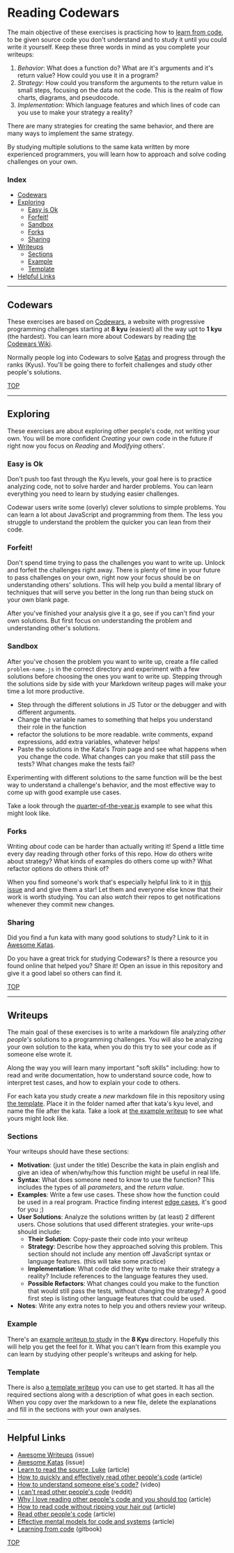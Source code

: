 # Reading Codewars

The main objective of these exercises is practicing how to [learn from code](https://study.hackyourfuture.be/learning/learning-from-code), to be given source code you don't understand and to study it until you could write it yourself.  Keep these three words in mind as you complete your writeups:

1. _Behavior_: What does a function do? What are it's arguments and it's return value? How could you use it in a program?
2. _Strategy_: How could you transform the arguments to the return value in small steps, focusing on the data not the code.  This is the realm of flow charts, diagrams, and pseudocode.
3. _Implementation_: Which language features and which lines of code can you use to make your strategy a reality?

There are many strategies for creating the same behavior, and there are many ways to implement the same strategy.

By studying multiple solutions to the same kata written by more experienced programmers, you will learn how to approach and solve coding challenges on your own.

### Index

- [Codewars](#about-codewars)
- [Exploring](#exploring)
  - [Easy is Ok](#easy-is-ok)
  - [Forfeit!](#forfeit)
  - [Sandbox](#sandbox)
  - [Forks](#forks)
  - [Sharing](#sharing)
- [Writeups](#writeups)
  - [Sections](#sections)
  - [Example](#example)
  - [Template](#template)
- [Helpful Links](#helpful-links)

---

## Codewars

These exercises are based on [Codewars](https://www.codewars.com/), a website with progressive programming challenges starting at **8 kyu** (easiest) all the way upt to **1 kyu** (the hardest).  You can learn more about Codewars by reading [the Codewars Wiki](https://github.com/codewars/codewars.com/wiki/).

Normally people log into Codewars to solve [Katas](https://github.com/codewars/codewars.com/wiki/Kata) and progress through the ranks (Kyus).  You'll be going there to forfeit challenges and study other people's solutions.

[TOP](#reading-codewars)

---

## Exploring

These exercises are about exploring other people's code, not writing your own.  You will be more confident _Creating_ your own code in the future if right now you focus on _Reading_ and _Modifying_ others'.

### Easy is Ok

Don't push too fast through the Kyu levels, your goal here is to practice analyzing code, not to solve harder and harder problems. You can learn everything you need to learn by studying easier challenges.

Codewar users write some (overly) clever solutions to simple problems.  You can learn a lot about JavaScript and programming from them. The less you struggle to understand the problem the quicker you can lean from their code.

### Forfeit!

Don't spend time trying to pass the challenges you want to write up.  Unlock and forfeit the challenges right away.  There is plenty of time in your future to pass challenges on your own, right now your focus should be on understanding others' solutions.  This will help you build a mental library of techniques that will serve you better in the long run than being stuck on your own blank page.

After you've finished your analysis give it a go, see if you can't find your own solutions.  But first focus on understanding the problem and understanding other's solutions.

### Sandbox

After you've chosen the problem you want to write up, create a file called `problem-name.js` in the correct directory and experiment with a few solutions before choosing the ones you want to write up.  Stepping through the solutions side by side with your Markdown writeup pages will make your time a lot more productive.

- Step through the different solutions in JS Tutor or the debugger and with different arguments.
- Change the variable names to something that helps you understand their role in the function
- refactor the solutions to be more readable. write comments, expand expressions, add extra variables, whatever helps!
- Paste the solutions in the Kata's _Train_ page and see what happens when you change the code.  What changes can you make that still pass the tests? What changes make the tests fail?

Experimenting with different solutions to the same function will be the best way to understand a challenge's behavior, and the most effective way to come up with good example use cases.

Take a look through the [quarter-of-the-year.js](./8-kyu/quarter-of-the-year.js) example to see what this might look like.

### Forks

Writing _about_ code can be harder than actually writing it!  Spend a little time every day reading through other forks of this repo.  How do others write about strategy?  What kinds of examples do others come up with? What refactor options do others think of?

When you find someone's work that's especially helpful link to it in [this issue](https://github.com/HackYourFutureBelgium/reading-codewars/issues/1) and and give them a star!  Let them and everyone else know that their work is worth studying.  You can also _watch_ their repos to get notifications whenever they commit new changes.

### Sharing

Did you find a fun kata with many good solutions to study? Link to it in [Awesome Katas](https://github.com/HackYourFutureBelgium/reading-codewars/issues/2).

Do you have a great trick for studying Codewars? Is there a resource you found online that helped you? Share it!  Open an issue in this repository and give it a good label so others can find it.

[TOP](#reading-codewars)

---

## Writeups

The main goal of these exercises is to write a markdown file analyzing _other people's_ solutions to a programming challenges.  You will also be analyzing your own solution to the kata, when you do this try to see your code as if someone else wrote it.

Along the way you will learn many important "soft skills" including: how to read and write documentation, how to understand source code, how to interpret test cases, and how to explain your code to others.

For each kata you study create a _new_ markdown file in this repository using [the template](./writeup-template.md).  Place it in the folder named after that kata's kyu level, and name the file after the kata.  Take a look at [the example writeup](./8-kyu/quarter-of-the-year.md) to see what yours might look like.

### Sections

Your writeups should have these sections:

- **Motivation**: (just under the title) Describe the kata in plain english and give an idea of when/why/how this function might be useful in real life.
- **Syntax**: What does someone need to know to use the function? This includes the types of all _parameters_, and the _return value_.
- **Examples**: Write a few use cases. These show how the function could be used in a real program.  Practice finding interest [edge cases](https://www.geeksforgeeks.org/dont-forget-edge-cases/), it's good for you ;)
- **User Solutions**: Analyze the solutions written by (at least) 2 different users.  Chose solutions that used different strategies. your write-ups should include:
  - **Their Solution**: Copy-paste their code into your writeup
  - **Strategy**: Describe how they approached solving this problem.  This section should not include any mention off JavaScript syntax or language features. (this will take some practice)
  - **Implementation**: What code did they write to make their strategy a reality?  Include references to the language features they used.
  - **Possible Refactors**: What changes could you make to the function that would still pass the tests, without changing the strategy?  A good first step is listing other language features that could be used.
- **Notes**: Write any extra notes to help you and others review your writeup.

### Example

There's an [example writeup to study](./8-kyu/quarter-of-the-year.md) in the **8 Kyu** directory. Hopefully this will help you get the feel for it.  What you can't learn from this example you can learn by studying other people's writeups and asking for help.

### Template

There is also [a template writeup](./writeup-template.md) you can use to get started.  It has all the required sections along with a description of what goes in each section. When you copy over the markdown to a new file, delete the explanations and fill in the sections with your own analyses.

---

## Helpful Links

- [Awesome Writeups](https://github.com/HackYourFutureBelgium/reading-codewars/issues/1) (issue)
- [Awesome Katas](https://github.com/HackYourFutureBelgium/reading-codewars/issues/2) (issue)
- [Learn to read the source, Luke](https://blog.codinghorror.com/learn-to-read-the-source-luke/) (article)
- [How to quickly and effectively read other people's code](https://selftaughtcoders.com/how-to-quickly-and-effectively-read-other-peoples-code/) (article)
- [How to understand someone else's code?](https://www.youtube.com/watch?v=tON6F_yZb-E) (video)
- [I can't read other people's code](https://www.reddit.com/r/learnprogramming/comments/3x38dx/i_cant_read_other_peoples_code/) (reddit)
- [Why I love reading other people's code and you should too](https://skorks.com/2010/05/why-i-love-reading-other-peoples-code-and-you-should-too/) (article)
- [How to read code without ripping your hair out](https://medium.com/launch-school/how-to-read-source-code-without-ripping-your-hair-out-e066472bbe8d) (article)
- [Read other people's code](https://www.lavieencode.net/blog/coding-101/read-other-peoples-code/) (article)
- [Effective mental models for code and systems](https://medium.com/@copyconstruct/effective-mental-models-for-code-and-systems-7c55918f1b3e) (article)
- [Learning from code](https://study.hackyourfuture.be/learning/learning-from-code) (gitbook)

[TOP](#reading-codewars)
